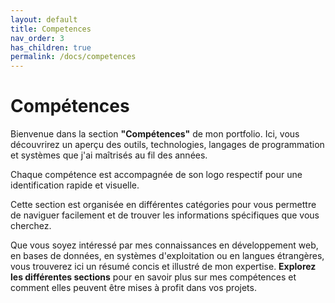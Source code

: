 ```yaml
---
layout: default
title: Competences
nav_order: 3
has_children: true
permalink: /docs/competences
---
```


# Compétences
Bienvenue dans la section **"Compétences"** de mon portfolio. Ici, vous découvrirez un aperçu des outils, technologies, langages de programmation et systèmes que j'ai maîtrisés au fil des années. 

Chaque compétence est accompagnée de son logo respectif pour une identification rapide et visuelle. 

Cette section est organisée en différentes catégories pour vous permettre de naviguer facilement et de trouver les informations spécifiques que vous cherchez. 

Que vous soyez intéressé par mes connaissances en développement web, en bases de données, en systèmes d'exploitation ou en langues étrangères, vous trouverez ici un résumé concis et illustré de mon expertise. **Explorez les différentes sections** pour en savoir plus sur mes compétences et comment elles peuvent être mises à profit dans vos projets.


